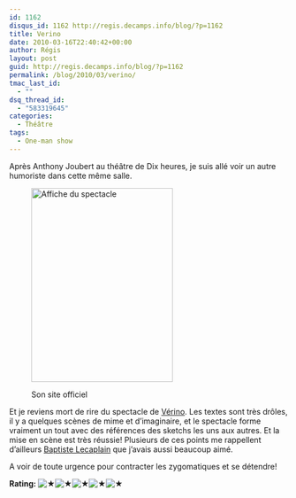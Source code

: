 ```yaml
---
id: 1162
disqus_id: 1162 http://regis.decamps.info/blog/?p=1162
title: Verino
date: 2010-03-16T22:40:42+00:00
author: Régis
layout: post
guid: http://regis.decamps.info/blog/?p=1162
permalink: /blog/2010/03/verino/
tmac_last_id:
  - ""
dsq_thread_id:
  - "583319645"
categories:
  - Théâtre
tags:
  - One-man show
---
```

Après Anthony Joubert au théâtre de Dix heures, je suis allé voir un autre humoriste dans cette même salle.<figure id="attachment_1163" style="width: 256px" class="wp-caption alignleft">

[<img src="http://regis.decamps.info/blog/wp-content/uploads/2010/04/Afficheaccueil-256x350.jpg" alt="Affiche du spectacle" title="Vérino" width="256" height="350" class="size-medium wp-image-1163" srcset="http://regis.decamps.info/blog/wp-content/uploads/2010/04/Afficheaccueil-256x350.jpg 256w, http://regis.decamps.info/blog/wp-content/uploads/2010/04/Afficheaccueil.jpg 268w" sizes="(max-width: 256px) 100vw, 256px" />](http://www.verino.fr/)<figcaption class="wp-caption-text">Son site officiel</figcaption></figure> 

Et je reviens mort de rire du spectacle de [Vérino](http://www.verino.fr/). Les textes sont très drôles, il y a quelques scènes de mime et d’imaginaire, et le spectacle forme vraiment un tout avec des références des sketchs les uns aux autres. Et la mise en scène est très réussie! Plusieurs de ces points me rappellent d’ailleurs [Baptiste Lecaplain](http://regis.decamps.info/blog/2009/12/baptiste-se-tape-laffiche/) que j’avais aussi beaucoup aimé.

A voir de toute urgence pour contracter les zygomatiques et se détendre!

**Rating:** ![&#9733;](http://regis.decamps.info/blog/wp-content/plugins/xavins-review-ratings/default/star.png "5/5")![&#9733;](http://regis.decamps.info/blog/wp-content/plugins/xavins-review-ratings/default/star.png "5/5")![&#9733;](http://regis.decamps.info/blog/wp-content/plugins/xavins-review-ratings/default/star.png "5/5")![&#9733;](http://regis.decamps.info/blog/wp-content/plugins/xavins-review-ratings/default/star.png "5/5")![&#9733;](http://regis.decamps.info/blog/wp-content/plugins/xavins-review-ratings/default/star.png "5/5") 

